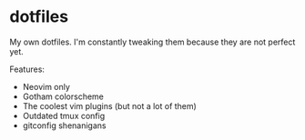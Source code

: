 dotfiles
========

My own dotfiles. I'm constantly tweaking them because they are not perfect yet.

Features:
+ Neovim only
+ Gotham colorscheme
+ The coolest vim plugins (but not a lot of them)
+ Outdated tmux config
+ gitconfig shenanigans

